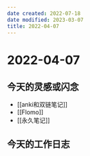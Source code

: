 ```yaml
---
date created: 2022-07-18
date modified: 2023-03-07
title: 2022-04-07
---
```


# 2022-04-07

## 今天的灵感或闪念

- [[anki和双链笔记]]
- [[Flomo]]
- [[永久笔记]]

## 今天的工作日志
